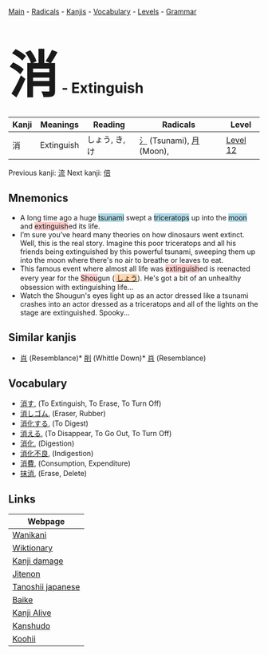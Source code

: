 <style> bigfont {font-size: 100px}</style>
[Main](../index.md) -
[Radicals](../radicals.md) -
[Kanjis](../kanjis.md) -
[Vocabulary](../vocabulary.md) -
[Levels](../levels.md) -
[Grammar](../grammar.md)
# <bigfont> 消</bigfont> - Extinguish 

| Kanji | Meanings | Reading | Radicals | Level |
| --- | --- | --- | --- | --- |
| 消 | Extinguish | しょう, き, け | [氵](../radicals/氵.md) (Tsunami), [月](../radicals/月.md) (Moon),  | [Level 12](../levels/wk_level12.md) |

Previous kanji: [流](流.md) Next kanji: [倍](倍.md) 

## Mnemonics
 * A long time ago a huge <span style="background-color:#ADD8E6"> tsunami</span> swept a <span style="background-color:#ADD8E6"> triceratops</span> up into the <span style="background-color:#ADD8E6"> moon</span> and <span style="background-color:#ffcccb"> extinguish</span>ed its life.
* I’m sure you’ve heard many theories on how dinosaurs went extinct. Well, this is the real story. Imagine this poor triceratops and all his friends being extinguished by this powerful tsunami, sweeping them up into the moon where there's no air to breathe or leaves to eat.
* This famous event where almost all life was <span style="background-color:#ffcccb"> extinguish</span>ed is reenacted every year for the <span style="background-color:#ffcccb"> Shou</span>gun (<span style="background-color:#fed8b1"> [しょう](https://jisho.org/search/しょう)</span>). He's got a bit of an unhealthy obsession with extinguishing life...
* Watch the Shougun's eyes light up as an actor dressed like a tsunami crashes into an actor dressed as a triceratops and all of the lights on the stage are extinguished. Spooky...


## Similar kanjis
 * [肖](肖.md) (Resemblance)* [削](削.md) (Whittle Down)* [肖](肖.md) (Resemblance)


## Vocabulary
 * [消す](../vocabulary/消.md), (To Extinguish, To Erase, To Turn Off)
* [消しゴム](../vocabulary/消.md), (Eraser, Rubber)
* [消化する](../vocabulary/消.md), (To Digest)
* [消える](../vocabulary/消.md), (To Disappear, To Go Out, To Turn Off)
* [消化](../vocabulary/消.md), (Digestion)
* [消化不良](../vocabulary/消.md), (Indigestion)
* [消費](../vocabulary/消.md), (Consumption, Expenditure)
* [抹消](../vocabulary/消.md), (Erase, Delete)



## Links 

| Webpage |
| --- |
| [Wanikani          ](https://www.wanikani.com/kanji/消) |
| [Wiktionary        ](https://en.wiktionary.org/wiki/消) |
| [Kanji damage      ](http://www.kanjidamage.com/kanji/search?utf8=✓&q=消) |
| [Jitenon           ](https://jitenon.com/kanji/消) |
| [Tanoshii japanese ](https://www.tanoshiijapanese.com/dictionary/kanji.cfm?k=消) |
| [Baike             ](https://baike.baidu.com/item/消) |
| [Kanji Alive       ](https://app.kanjialive.com/消) |
| [Kanshudo          ](https://www.kanshudo.com/searchmn?q=消) |
| [Koohii            ](https://kanji.koohii.com/study/kanji/消) |
